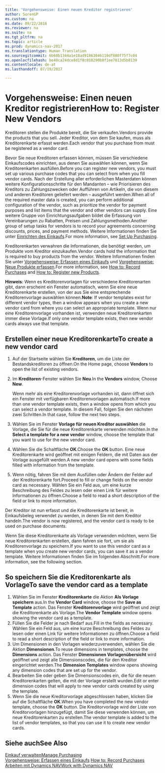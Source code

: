 ```yaml
---
title: 'Vorgehensweise: Einen neuen Kreditor registrieren'
author: SorenGP
ms.custom: na
ms.date: 09/22/2016
ms.reviewer: na
ms.suite: na
ms.tgt_pltfrm: na
ms.topic: article
ms.prod: dynamics-nav-2017
ms.translationtype: Human Translation
ms.sourcegitcommit: 6b60b1344a1e18ad91863046110df880f75f7c04
ms.openlocfilehash: be40ca24dce8d1f8c010290b8f1ee7813d5b8139
ms.contentlocale: de-at
ms.lasthandoff: 07/19/2017

---
```


# <a name="how-to-register-new-vendors"></a><span data-ttu-id="49952-102">Vorgehensweise: Einen neuen Kreditor registrieren</span><span class="sxs-lookup"><span data-stu-id="49952-102">How to: Register New Vendors</span></span>
<span data-ttu-id="49952-103">Kreditoren stellen die Produkte bereit, die Sie verkaufen.</span><span class="sxs-lookup"><span data-stu-id="49952-103">Vendors provide the products that you sell.</span></span> <span data-ttu-id="49952-104">Jeder Kreditor, von dem Sie kaufen, muss als Kreditorenkarte erfasst werden.</span><span class="sxs-lookup"><span data-stu-id="49952-104">Each vendor that you purchase from must be registered as a vendor card.</span></span>

<span data-ttu-id="49952-105">Bevor Sie neue Kreditoren erfassen können, müssen Sie verschiedene Einkaufscodes einrichten, aus denen Sie auswählen können, wenn Sie Kreditorenkarten ausfüllen.</span><span class="sxs-lookup"><span data-stu-id="49952-105">Before you can register new vendors, you must set up various purchase codes that you can select from when you fill vendor cards.</span></span> <span data-ttu-id="49952-106">Nach der Erstellung aller erforderlichen Masterdaten können weitere Konfigurationsschritte für den Mandanten – wie Priorisieren des Kreditors zu Zahlungszwecken oder Aufführen von Artikeln, die von diesem und anderen Kreditoren geliefert werden – ausgeführt werden.</span><span class="sxs-lookup"><span data-stu-id="49952-106">When all of the required master data is created, you can perform additional configuration of the vendor, such as prioritize the vendor for payment purposes and list items that the vendor and other vendors can supply.</span></span> <span data-ttu-id="49952-107">Eine weitere Gruppe von Einrichtungsaufgaben bildet die Erfassung von Vereinbarungen zu Rabatten, Preisen und Zahlungsmethoden.</span><span class="sxs-lookup"><span data-stu-id="49952-107">Another group of setup tasks for vendors is to record your agreements concerning discounts, prices, and payment methods.</span></span> <span data-ttu-id="49952-108">Weitere Informationen finden Sie unter [Einrichten des Einkaufs](purchasing-setup-purchasing.md).</span><span class="sxs-lookup"><span data-stu-id="49952-108">For more information, see [Set Up Purchasing](purchasing-setup-purchasing.md).</span></span>

<span data-ttu-id="49952-109">Kreditorenkarten verwahren die Informationen, die benötigt werden, um Produkte vom Kreditor einzukaufen.</span><span class="sxs-lookup"><span data-stu-id="49952-109">Vendor cards hold the information that is required to buy products from the vendor.</span></span> <span data-ttu-id="49952-110">Weitere Informationen finden Sie unter [Vorgehensweise: Erfassen eines Einkaufs](purchasing-how-record-purchases.md) und [Vorgehensweise: Neue Produkte erfassen](inventory-how-register-new-products.md).</span><span class="sxs-lookup"><span data-stu-id="49952-110">For more information, see [How to: Record Purchases](purchasing-how-record-purchases.md) and [How to: Register new Products](inventory-how-register-new-products.md).</span></span>

<span data-ttu-id="49952-111">**Hinweis**: Wenn es Kreditorenvorlagen für verschiedene Kreditorenarten gibt, dann erscheint ein Fenster automatisch, wenn Sie eine neue Kreditorenkarte erstellen, von der aus Sie eine entsprechende Kreditorenvorlage auswählen können.</span><span class="sxs-lookup"><span data-stu-id="49952-111">**Note**: If vendor templates exist for different vendor types, then a window appears when you create a new vendor card from where you can select an appropriate template.</span></span> <span data-ttu-id="49952-112">Wenn nur eine Kreditorenvorlage vorhanden ist, verwenden neue Kreditorenkarten immer diese Vorlage.</span><span class="sxs-lookup"><span data-stu-id="49952-112">If only one vendor template exists, then new vendor cards always use that template.</span></span>

## <a name="to-create-a-new-vendor-card"></a><span data-ttu-id="49952-113">Erstellen einer neue Kreditorenkarte</span><span class="sxs-lookup"><span data-stu-id="49952-113">To create a new vendor card</span></span>
1. <span data-ttu-id="49952-114">Auf der Startseite wählen Sie **Kreditoren**, um die Liste der Bestandskreditoren zu öffnen.</span><span class="sxs-lookup"><span data-stu-id="49952-114">On the Home page, choose **Vendors** to open the list of existing vendors.</span></span>  
2. <span data-ttu-id="49952-115">Im **Kreditoren**-Fenster wählen Sie **Neu**.</span><span class="sxs-lookup"><span data-stu-id="49952-115">In the **Vendors** window, Choose **New**.</span></span>

    <span data-ttu-id="49952-116">Wenn mehr als eine Kreditorenvorlage vorhanden ist, dann öffnet sich ein Fenster mit verfügbaren Kreditorenvorlagen automatisch.</span><span class="sxs-lookup"><span data-stu-id="49952-116">If more than one vendor template exists, then a window opens from which you can select a vendor template.</span></span> <span data-ttu-id="49952-117">In diesem Fall, folgen Sie den nächsten zwei Schritten.</span><span class="sxs-lookup"><span data-stu-id="49952-117">In that case, follow the next two steps.</span></span>
3. <span data-ttu-id="49952-118">Wählen Sie im Fenster **Vorlage für neuen Kreditor auswählen** die Vorlage, die Sie für die neue Kreditorenkarte verwenden möchten.</span><span class="sxs-lookup"><span data-stu-id="49952-118">In the **Select a template for a new vendor** window, choose the template that you want to use for the new vendor card.</span></span>
4. <span data-ttu-id="49952-119">Wählen Sie die Schaltfläche **OK**.</span><span class="sxs-lookup"><span data-stu-id="49952-119">Choose the **OK** button.</span></span> <span data-ttu-id="49952-120">Eine neue Kreditorenkarte wird geöffnet mit einigen Feldern, die mit Daten aus der Vorlage ausgefüllt werden.</span><span class="sxs-lookup"><span data-stu-id="49952-120">A new vendor card opens with some fields filled with information from the template.</span></span>
5. <span data-ttu-id="49952-121">Wenn nötig, fahren Sie mit dem Ausfüllen oder Ändern der Felder auf der Kreditorenkarte fort.</span><span class="sxs-lookup"><span data-stu-id="49952-121">Proceed to fill or change fields on the vendor card as necessary.</span></span> <span data-ttu-id="49952-122">Wählen Sie ein Feld aus, um eine kurze Beschreibung des Feldes zu lesen oder einen Link für weitere Informationen zu öffnen.</span><span class="sxs-lookup"><span data-stu-id="49952-122">Choose a field to read a short description of the field or link to more information.</span></span>

<span data-ttu-id="49952-123">Der Kreditor ist nun erfasst und die Kreditorenkarte ist bereit, in Einkaufsbeleg verwendet zu werden, in denen Sie mit dem Kreditor handeln.</span><span class="sxs-lookup"><span data-stu-id="49952-123">The vendor is now registered, and the vendor card is ready to be used on purchase documents.</span></span>

<span data-ttu-id="49952-124">Wenn Sie diese Kreditorenkarte als Vorlage verwenden möchten, wenn Sie neue Kreditorenkarten erstellen, dann fahren sie fort, um sie als Kreditorenvorlage zu speichern.</span><span class="sxs-lookup"><span data-stu-id="49952-124">If you want to use this vendor card as a template when you create new vendor cards, you can save it as a vendor template.</span></span> <span data-ttu-id="49952-125">Weitere Informationen finden Sie im folgenden Abschnitt.</span><span class="sxs-lookup"><span data-stu-id="49952-125">For more information, see the following section.</span></span>

## <a name="to-save-the-vendor-card-as-a-template"></a><span data-ttu-id="49952-126">So speichern Sie die Kreditorenkarte als Vorlage</span><span class="sxs-lookup"><span data-stu-id="49952-126">To save the vendor card as a template</span></span>
1. <span data-ttu-id="49952-127">Wählen Sie im Fenster **Kreditorenkarte** die Aktion **Als Vorlage speichern** aus.</span><span class="sxs-lookup"><span data-stu-id="49952-127">In the **Vendor Card** window, choose the **Save as Template** action.</span></span> <span data-ttu-id="49952-128">Das Fenster **Kreditorenvorlage** wird geöffnet und zeigt die Kreditorenkarte als Vorlage.</span><span class="sxs-lookup"><span data-stu-id="49952-128">The **Vendor Template** window opens showing the vendor card as a template.</span></span>
2. <span data-ttu-id="49952-129">Füllen Sie die Felder je nach Bedarf aus.</span><span class="sxs-lookup"><span data-stu-id="49952-129">Fill in the fields as necessary.</span></span> <span data-ttu-id="49952-130">Wählen Sie ein Feld aus, um eine kurze Beschreibung des Feldes zu lesen oder einen Link für weitere Informationen zu öffnen.</span><span class="sxs-lookup"><span data-stu-id="49952-130">Choose a field to read a short description of the field or link to more information.</span></span>
3. <span data-ttu-id="49952-131">Um Dimensionen in den Vorlagen wiederzuverwenden, wählen Sie die Aktion **Dimensionen**.</span><span class="sxs-lookup"><span data-stu-id="49952-131">To reuse dimensions in templates, choose the **Dimensions** action.</span></span> <span data-ttu-id="49952-132">Das Fenster **Dimensionen Vorlagenübersicht** wird geöffnet und zeigt alle Dimensionscodes, die für den Kreditor eingerichtet werden.</span><span class="sxs-lookup"><span data-stu-id="49952-132">The **Dimension Templates** window opens showing any dimension codes that are set up for the vendor.</span></span>
4. <span data-ttu-id="49952-133">Bearbeiten Sie oder geben Sie Dimensionscodes ein, die für die neuen Kreditorenkarten gelten, die mit der Vorlage erstellt wurden.</span><span class="sxs-lookup"><span data-stu-id="49952-133">Edit or enter dimension codes that will apply to new vendor cards created by using the template.</span></span>
5. <span data-ttu-id="49952-134">Wenn Sie die neue Kreditorvorlage abgeschlossen haben, klicken Sie auf die Schaltfläche **OK**.</span><span class="sxs-lookup"><span data-stu-id="49952-134">When you have completed the new vendor template, choose the **OK** button.</span></span> <span data-ttu-id="49952-135">Die Kreditorvorlage wird der Liste von Kreditorvorlagen hinzugefügt, damit Sie diese verwenden können, um neue Kreditorenkarten zu erstellen.</span><span class="sxs-lookup"><span data-stu-id="49952-135">The vendor template is added to the list of vendor templates, so that you can use it to create new vendor cards.</span></span>

## <a name="see-also"></a><span data-ttu-id="49952-136">Siehe auch</span><span class="sxs-lookup"><span data-stu-id="49952-136">See Also</span></span>
[<span data-ttu-id="49952-137">Einkauf verwalten</span><span class="sxs-lookup"><span data-stu-id="49952-137">Manage Purchasing</span></span>](purchasing-manage-purchasing.md)  
<span data-ttu-id="49952-138">[Vorgehensweise: Erfassen eines Einkaufs](purchasing-how-record-purchases.md) </span><span class="sxs-lookup"><span data-stu-id="49952-138">[How to: Record Purchases](purchasing-how-record-purchases.md) </span></span>  
[<span data-ttu-id="49952-139">Arbeiten mit Dynamics NAV</span><span class="sxs-lookup"><span data-stu-id="49952-139">Work with Dynamics NAV</span></span>](ui-work-product.md)

